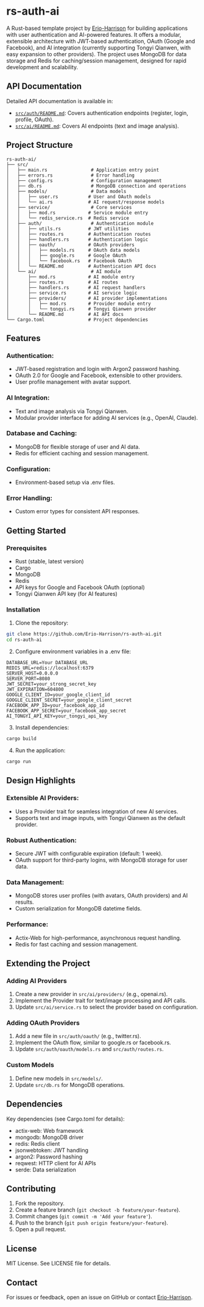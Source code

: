 # rs-auth-ai
A Rust-based template project by [Erio-Harrison](https://github.com/Erio-Harrison) for building applications with user authentication and AI-powered features. It offers a modular, extensible architecture with JWT-based authentication, OAuth (Google and Facebook), and AI integration (currently supporting Tongyi Qianwen, with easy expansion to other providers). The project uses MongoDB for data storage and Redis for caching/session management, designed for rapid development and scalability.

## API Documentation
Detailed API documentation is available in:
- [`src/auth/README.md`](./src/auth/README.md): Covers authentication endpoints (register, login, profile, OAuth).
- [`src/ai/README.md`](./src/ai/README.md): Covers AI endpoints (text and image analysis).

## Project Structure
```
rs-auth-ai/
├── src/
│   ├── main.rs                # Application entry point
│   ├── errors.rs              # Error handling
│   ├── config.rs              # Configuration management
│   ├── db.rs                  # MongoDB connection and operations
│   ├── models/                # Data models
│   │   ├── user.rs           # User and OAuth models
│   │   └── ai.rs             # AI request/response models
│   ├── service/               # Core services
│   │   ├── mod.rs            # Service module entry
│   │   └── redis_service.rs  # Redis service
│   ├── auth/                  # Authentication module
│   │   ├── utils.rs          # JWT utilities
│   │   ├── routes.rs         # Authentication routes
│   │   ├── handlers.rs       # Authentication logic
│   │   ├── oauth/            # OAuth providers
│   │   │   ├── models.rs     # OAuth data models
│   │   │   ├── google.rs     # Google OAuth
│   │   │   └── facebook.rs   # Facebook OAuth
│   │   └── README.md         # Authentication API docs
│   └── ai/                    # AI module
│       ├── mod.rs            # AI module entry
│       ├── routes.rs         # AI routes
│       ├── handlers.rs       # AI request handlers
│       ├── service.rs        # AI service logic
│       ├── providers/        # AI provider implementations
│       │   ├── mod.rs        # Provider module entry
│       │   └── tongyi.rs     # Tongyi Qianwen provider
│       └── README.md         # AI API docs
└── Cargo.toml                # Project dependencies
```

## Features

### Authentication:
- JWT-based registration and login with Argon2 password hashing.
- OAuth 2.0 for Google and Facebook, extensible to other providers.
- User profile management with avatar support.

### AI Integration:
- Text and image analysis via Tongyi Qianwen.
- Modular provider interface for adding AI services (e.g., OpenAI, Claude).

### Database and Caching:
- MongoDB for flexible storage of user and AI data.
- Redis for efficient caching and session management.

### Configuration:
- Environment-based setup via .env files.

### Error Handling:
- Custom error types for consistent API responses.

## Getting Started

### Prerequisites
- Rust (stable, latest version)
- Cargo
- MongoDB
- Redis
- API keys for Google and Facebook OAuth (optional)
- Tongyi Qianwen API key (for AI features)

### Installation

1. Clone the repository:
```bash
git clone https://github.com/Erio-Harrison/rs-auth-ai.git
cd rs-auth-ai
```

2. Configure environment variables in a .env file:
```env
DATABASE_URL=Your DATABASE_URL
REDIS_URL=redis://localhost:6379
SERVER_HOST=0.0.0.0
SERVER_PORT=8080
JWT_SECRET=your_strong_secret_key
JWT_EXPIRATION=604800
GOOGLE_CLIENT_ID=your_google_client_id
GOOGLE_CLIENT_SECRET=your_google_client_secret
FACEBOOK_APP_ID=your_facebook_app_id
FACEBOOK_APP_SECRET=your_facebook_app_secret
AI_TONGYI_API_KEY=your_tongyi_api_key
```

3. Install dependencies:
```bash
cargo build
```

4. Run the application:
```bash
cargo run
```

## Design Highlights

### Extensible AI Providers:
- Uses a Provider trait for seamless integration of new AI services.
- Supports text and image inputs, with Tongyi Qianwen as the default provider.

### Robust Authentication:
- Secure JWT with configurable expiration (default: 1 week).
- OAuth support for third-party logins, with MongoDB storage for user data.

### Data Management:
- MongoDB stores user profiles (with avatars, OAuth providers) and AI results.
- Custom serialization for MongoDB datetime fields.

### Performance:
- Actix-Web for high-performance, asynchronous request handling.
- Redis for fast caching and session management.

## Extending the Project

### Adding AI Providers
1. Create a new provider in `src/ai/providers/` (e.g., openai.rs).
2. Implement the Provider trait for text/image processing and API calls.
3. Update `src/ai/service.rs` to select the provider based on configuration.

### Adding OAuth Providers
1. Add a new file in `src/auth/oauth/` (e.g., twitter.rs).
2. Implement the OAuth flow, similar to google.rs or facebook.rs.
3. Update `src/auth/oauth/models.rs` and `src/auth/routes.rs`.

### Custom Models
1. Define new models in `src/models/`.
2. Update `src/db.rs` for MongoDB operations.

## Dependencies
Key dependencies (see Cargo.toml for details):
- actix-web: Web framework
- mongodb: MongoDB driver
- redis: Redis client
- jsonwebtoken: JWT handling
- argon2: Password hashing
- reqwest: HTTP client for AI APIs
- serde: Data serialization

## Contributing
1. Fork the repository.
2. Create a feature branch (`git checkout -b feature/your-feature`).
3. Commit changes (`git commit -m 'Add your feature'`).
4. Push to the branch (`git push origin feature/your-feature`).
5. Open a pull request.

## License
MIT License. See LICENSE file for details.

## Contact
For issues or feedback, open an issue on GitHub or contact [Erio-Harrison](https://github.com/Erio-Harrison).